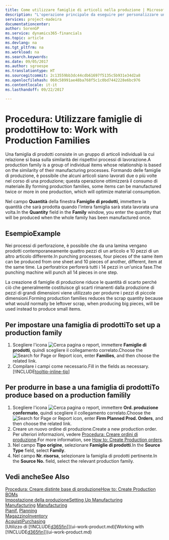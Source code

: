 ```yaml
---
title: Come utilizzare famiglie di articoli nella produzione | Microsoft Docs
description: "L'operazione principale da eseguire per personalizzare un calendario di base per la propria società, o per uno dei partner commerciali, è la modifica dello stato dei giorni lavorativi e non lavorativi."
services: project-madeira
documentationcenter: 
author: SorenGP
ms.service: dynamics365-financials
ms.topic: article
ms.devlang: na
ms.tgt_pltfrm: na
ms.workload: na
ms.search.keywords: 
ms.date: 09/05/2017
ms.author: sgroespe
ms.translationtype: HT
ms.sourcegitcommit: 2c13559bb3dc44cdb61697f5135c5b931e34d2a8
ms.openlocfilehash: 060c58991ae48ba768f5c1c0bd7442228e6bc976
ms.contentlocale: it-it
ms.lasthandoff: 09/22/2017

---
```

# <a name="how-to-work-with-production-families"></a><span data-ttu-id="43f44-103">Procedura: Utilizzare famiglie di prodotti</span><span class="sxs-lookup"><span data-stu-id="43f44-103">How to: Work with Production Families</span></span>
<span data-ttu-id="43f44-104">Una famiglia di prodotti consiste in un gruppo di articoli individuali la cui relazione si basa sulla similarità dei rispettivi processi di lavorazione.</span><span class="sxs-lookup"><span data-stu-id="43f44-104">A production family is a group of individual items whose relationship is based on the similarity of their manufacturing processes.</span></span> <span data-ttu-id="43f44-105">Formando delle famiglie di produzione, è possibile che alcuni articoli siano lavorati due o più volte nel corso di una produzione; questa operazione ottimizzerà il consumo di materiale.</span><span class="sxs-lookup"><span data-stu-id="43f44-105">By forming production families, some items can be manufactured twice or more in one production, which will optimize material consumption.</span></span>

<span data-ttu-id="43f44-106">Nel campo **Quantità** della finestra **Famiglie di prodotti**, immettere la quantità che sarà prodotta quando l'intera famiglia sarà stata lavorata una volta.</span><span class="sxs-lookup"><span data-stu-id="43f44-106">In the **Quantity** field in the **Family** window, you enter the quantity that will be produced when the whole family has been manufactured once.</span></span>

## <a name="example"></a><span data-ttu-id="43f44-107">Esempio</span><span class="sxs-lookup"><span data-stu-id="43f44-107">Example</span></span>
<span data-ttu-id="43f44-108">Nei processi di perforazione, è possibile che da una lamina vengano prodotti contemporaneamente quattro pezzi di un articolo e 10 pezzi di un altro articolo differente.</span><span class="sxs-lookup"><span data-stu-id="43f44-108">In punching processes, four pieces of the same item can be produced from one sheet and 10 pieces of another, different, item at the same time.</span></span> <span data-ttu-id="43f44-109">La perforatrice perforerà tutti i 14 pezzi in un'unica fase.</span><span class="sxs-lookup"><span data-stu-id="43f44-109">The punching machine will punch all 14 pieces in one step.</span></span>

<span data-ttu-id="43f44-110">La creazione di famiglie di produzione riduce le quantità di scarto perché ciò che generalmente costituisce gli scarti rimanenti dalla produzione di pezzi di grandi dimensioni viene utilizzato per produrre i pezzi di piccole dimensioni.</span><span class="sxs-lookup"><span data-stu-id="43f44-110">Forming production families reduces the scrap quantity because what would normally be leftover scrap, when producing big pieces, will be used instead to produce small items.</span></span>

## <a name="to-set-up-a-production-family"></a><span data-ttu-id="43f44-111">Per impostare una famiglia di prodotti</span><span class="sxs-lookup"><span data-stu-id="43f44-111">To set up a production family</span></span>
1. <span data-ttu-id="43f44-112">Scegliere l'icona ![Cerca pagina o report](media/ui-search/search_small.png "icona Cerca pagina o report"), immettere **Famiglie di prodotti**, quindi scegliere il collegamento correlato.</span><span class="sxs-lookup"><span data-stu-id="43f44-112">Choose the ![Search for Page or Report](media/ui-search/search_small.png "Search for Page or Report icon") icon, enter **Families**, and then choose the related link.</span></span>
2. <span data-ttu-id="43f44-113">Compilare i campi come necessario.</span><span class="sxs-lookup"><span data-stu-id="43f44-113">Fill in the fields as necessary.</span></span> [!INCLUDE[tooltip-inline-tip](includes/tooltip-inline-tip_md.md)]

## <a name="to-produce-based-on-a-production-familily"></a><span data-ttu-id="43f44-114">Per produrre in base a una famiglia di prodotti</span><span class="sxs-lookup"><span data-stu-id="43f44-114">To produce based on a production familily</span></span>
1. <span data-ttu-id="43f44-115">Scegliere l'icona ![Cerca pagina o report](media/ui-search/search_small.png "icona Cerca pagina o report"), immettere **Ord. produzione confermato**, quindi scegliere il collegamento correlato.</span><span class="sxs-lookup"><span data-stu-id="43f44-115">Choose the ![Search for Page or Report](media/ui-search/search_small.png "Search for Page or Report icon") icon, enter **Firm Planned Prod. Orders**, and then choose the related link.</span></span>
2. <span data-ttu-id="43f44-116">Creare un nuovo ordine di produzione.</span><span class="sxs-lookup"><span data-stu-id="43f44-116">Create a new production order.</span></span> <span data-ttu-id="43f44-117">Per ulteriori informazioni, vedere [Procedura: Creare ordini di produzione](production-how-to-create-production-orders.md).</span><span class="sxs-lookup"><span data-stu-id="43f44-117">For more information, see [How to: Create Production orders](production-how-to-create-production-orders.md).</span></span>
3. <span data-ttu-id="43f44-118">Nel campo **Tipo origine**, selezionare **Famiglie di prodotti**.</span><span class="sxs-lookup"><span data-stu-id="43f44-118">In the **Source Type** field, select **Family**.</span></span>  
4. <span data-ttu-id="43f44-119">Nel campo **Nr. risorsa**, selezionare la famiglia di prodotti pertinente.</span><span class="sxs-lookup"><span data-stu-id="43f44-119">In the **Source No.** field, select the relevant production family.</span></span>

## <a name="see-also"></a><span data-ttu-id="43f44-120">Vedi anche</span><span class="sxs-lookup"><span data-stu-id="43f44-120">See Also</span></span>
[<span data-ttu-id="43f44-121">Procedura: Creare distinte base di produzione</span><span class="sxs-lookup"><span data-stu-id="43f44-121">How to: Create Production BOMs</span></span>](production-how-to-create-production-boms.md)  
[<span data-ttu-id="43f44-122">Impostazione della produzione</span><span class="sxs-lookup"><span data-stu-id="43f44-122">Setting Up Manufacturing</span></span>](production-configure-production-processes.md)  
<span data-ttu-id="43f44-123">[Manufacturing](production-manage-manufacturing.md)  </span><span class="sxs-lookup"><span data-stu-id="43f44-123">[Manufacturing](production-manage-manufacturing.md)  </span></span>  
<span data-ttu-id="43f44-124">[Pianif.](production-planning.md) </span><span class="sxs-lookup"><span data-stu-id="43f44-124">[Planning](production-planning.md) </span></span>  
[<span data-ttu-id="43f44-125">Magazzino</span><span class="sxs-lookup"><span data-stu-id="43f44-125">Inventory</span></span>](inventory-manage-inventory.md)  
[<span data-ttu-id="43f44-126">Acquisti</span><span class="sxs-lookup"><span data-stu-id="43f44-126">Purchasing</span></span>](purchasing-manage-purchasing.md)  
<span data-ttu-id="43f44-127">[Utilizzo di [!INCLUDE[d365fin](includes/d365fin_md.md)]](ui-work-product.md)</span><span class="sxs-lookup"><span data-stu-id="43f44-127">[Working with [!INCLUDE[d365fin](includes/d365fin_md.md)]](ui-work-product.md)</span></span>

